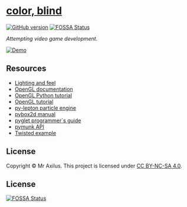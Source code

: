 [color, blind][github_pages]
============================
[![GitHub version][github_badge]][github_tags]
[![FOSSA Status](https://app.fossa.io/api/projects/git%2Bgithub.com%2Fmraxilus%2Fcolor-blind.svg?type=shield)](https://app.fossa.io/projects/git%2Bgithub.com%2Fmraxilus%2Fcolor-blind?ref=badge_shield)

_Attempting video game development._

[![Demo][.image/demo@700x409.gif]][youtube]

Resources
---------
- [Lighting and feel](https://github.com/jacobbrunson/BasicLighting)
- [OpenGL documentation](http://docs.gl/)
- [OpenGL Python tutorial](http://www.labri.fr/perso/nrougier/teaching/opengl/#introduction)
- [OpenGL tutorial](https://open.gl/drawing)
- [py-lepton particle engine](https://code.google.com/p/py-lepton/)
- [pybox2d manual](https://code.google.com/p/pybox2d/wiki/GettingStartedManual)
- [pyglet programmer`s guide](http://www.pyglet.org/doc/programming_guide/index.html)
- [pymunk API](http://pymunk.readthedocs.org/en/latest/pymunk.html)
- [Twisted example](https://twistedmatrix.com/trac/)

License
-------
Copyright © Mr Axilus.
This project is licensed under [CC BY-NC-SA 4.0][license].

[.image/demo@700x409.gif]: http://raw.github.com/mraxilus/color-blind/master/image/demo@700x409.gif
[github_badge]: https://img.shields.io/github/release/mraxilus/color-blind.svg
[github_pages]: http://mr.axilus.name/color-blind/
[github_tags]: https://github.com/mraxilus/color-blind/tags
[license]: https://creativecommons.org/licenses/by-nc-sa/4.0/
[youtube]: https://www.youtube.com/watch?v=8lFL8uePHMs



## License
[![FOSSA Status](https://app.fossa.io/api/projects/git%2Bgithub.com%2Fmraxilus%2Fcolor-blind.svg?type=large)](https://app.fossa.io/projects/git%2Bgithub.com%2Fmraxilus%2Fcolor-blind?ref=badge_large)